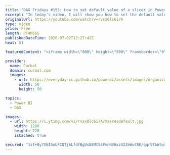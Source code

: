 ```yaml
---
title: "DAX Fridays #155: How to set default value of a slicer in Power BI"
excerpt: "In today's video, I will show you how to set the default value of a slicer in Power Bi using some simple DAX.  Previous video: https://www.youtube.com/watch?v=Q4hF4CwJsFE SELECTED value tutorial: https://www.youtube.com/watch?v=FI1_N-imBxI&vl=en  Here you can download all the pbix files: https://curbal.com/donwload-center"
originalUrl: https://youtube.com/watch?v=rvsx0lc6i7A
type: video
price: Free
length: PT4M56S
publishedDateTime: 2020-07-02T12:27:42Z
heat: 51

featuredContent: "<iframe width=\"800\" height=\"500\" frameborder=\"0\" src=\"https://www.youtube.com/embed/rvsx0lc6i7A\" allow=\"accelerometer; autoplay; encrypted-media; gyroscope; picture-in-picture\" allowfullscreen></iframe>"

provider:
  name: Curbal
  domain: curbal.com
  images:
    - url: https://everyday-cc.github.io/powerbi/assets/images/organizations/curbal.com-50x50.jpg
      width: 50
      height: 50

topics:
  - Power BI
  - DAX

images:
  - url: https://i.ytimg.com/vi/rvsx0lc6i7A/maxresdefault.jpg
    width: 1280
    height: 720
    isCached: true

secured: "1sf+0y7XNI5uUFCQTj6LfdfBgUsB8MCSSPmnNVHazX2ZeWw78K/qqr5TbWtwx54rhrw2iSPyY40ubGC/nZ5bT852M8KBciXZ7DKEA6r/0/BGfWAiGt18npXnSK7B8cxQBkVLaF0KfXpGta379A1vltzmsGQ9UZkPyUymi0tYWiO7eBKfv5X3KNbO/4E2vybcnsM7HHJ5cFkT/YqVlW24ocATTOiVeczCHg5eyHu+3vmB401A9Ak4ay+qfbUo1kV6U5J2yWGejjhGail/LdbPqc0fENJJVG0U9F5tSVQwljGMzBZ47fg0S9U0LCf6PdZCWMgefAKKasfe/4MXxo3fQQTRHOYMEzrxXe6InnJlBgyrYc0nG14DWiRjAy/ddk0PSY/UldSyduAnbhXVR1HMCghXwFKcqrSbLNTLoR9/s5U=;bToqDBkAO7dhy6Dk9iefCA=="
---
```


